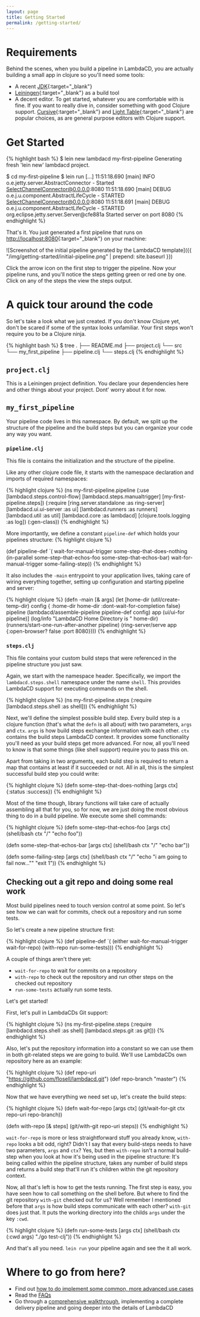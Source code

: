 ```yaml
---
layout: page
title: Getting Started
permalink: /getting-started/
---
```


# Requirements

Behind the scenes, when you build a pipeline in LambdaCD, you are actually building a small app in clojure so you'll
need some tools:

* A recent [JDK](http://www.oracle.com/technetwork/java/javase/downloads/jdk8-downloads-2133151.html){:target="_blank"}
* [Leiningen](http://leiningen.org){:target="_blank"} as a build tool
* A decent editor. To get started, whatever you are comfortable with is fine. If you want to really dive in, consider
something with good Clojure support. [Cursive](https://cursiveclojure.com/userguide/){:target="_blank"} and
[Light Table](http://lighttable.com/){:target="_blank"} are popular choices, as are general purpose editors with Clojure
support.

# Get Started

{% highlight bash %}
$ lein new lambdacd my-first-pipeline
Generating fresh 'lein new' lambdacd project.

$ cd my-first-pipeline
$ lein run
[...]
11:51:18.690 [main] INFO  o.e.jetty.server.AbstractConnector - Started SelectChannelConnector@0.0.0.0:8080
11:51:18.690 [main] DEBUG o.e.j.u.component.AbstractLifeCycle - STARTED SelectChannelConnector@0.0.0.0:8080
11:51:18.691 [main] DEBUG o.e.j.u.component.AbstractLifeCycle - STARTED org.eclipse.jetty.server.Server@cfe881a
Started server on port 8080
{% endhighlight %}

That's it. You just generated a first pipeline that runs on [http://localhost:8080](http://localhost:8080){:target="_blank"}
on your machine:

![Screenshot of the initial pipeline generated by the LambdaCD template]({{ "/img/getting-started/initial-pipeline.png" | prepend: site.baseurl }})

Click the arrow icon on the first step to trigger the pipeline. Now your pipeline runs, and you'll notice the steps getting
green or red one by one. Click on any of the steps the view the steps output.

# A quick tour around the code

So let's take a look what we just created. If you don't know Clojure yet, don't be scared if some of the syntax looks
unfamiliar. Your first steps won't require you to be a Clojure ninja.

{% highlight bash %}
$ tree
  .
  ├── README.md
  ├── project.clj
  └── src
      └── my_first_pipeline
          ├── pipeline.clj
          └── steps.clj
{% endhighlight %}


## `project.clj`

This is a Leiningen project definition. You declare your dependencies here and other things about your project.
Dont' worry about it for now.

## `my_first_pipeline`

Your pipeline code lives in this namespace. By default, we split up the structure of the pipeline and the build steps
but you can organize your code any way you want.

### `pipeline.clj`

This file is contains the initialization and the structure of the pipeline.

Like any other clojure code file, it starts with the namespace declaration and imports of required namespaces:

{% highlight clojure %}
(ns my-first-pipeline.pipeline
  (:use [lambdacd.steps.control-flow]
        [lambdacd.steps.manualtrigger]
        [my-first-pipeline.steps])
  (:require
        [ring.server.standalone :as ring-server]
        [lambdacd.ui.ui-server :as ui]
        [lambdacd.runners :as runners]
        [lambdacd.util :as util]
        [lambdacd.core :as lambdacd]
        [clojure.tools.logging :as log])
  (:gen-class))
{% endhighlight %}

More importantly, we define a constant `pipeline-def` which holds your pipelines structure:
{% highlight clojure %}

(def pipeline-def
  `(
    wait-for-manual-trigger
    some-step-that-does-nothing
    (in-parallel
      some-step-that-echos-foo
      some-step-that-echos-bar)
    wait-for-manual-trigger
    some-failing-step))
{% endhighlight %}


It also includes the `-main` entrypoint to your application lives, taking care of wiring everything together,
setting up configuration and starting pipeline and server:

{% highlight clojure %}
(defn -main [& args]
      (let [home-dir (util/create-temp-dir)
            config { :home-dir home-dir :dont-wait-for-completion false}
            pipeline (lambdacd/assemble-pipeline pipeline-def config)
            app (ui/ui-for pipeline)]
           (log/info "LambdaCD Home Directory is " home-dir)
           (runners/start-one-run-after-another pipeline)
           (ring-server/serve app {:open-browser? false
                                   :port 8080})))
{% endhighlight %}



### `steps.clj`

This file contains your custom build steps that were referenced in the pipeline structure you just saw.

Again, we start with the namespace header. Specifically, we import the `lambdacd.steps.shell` namespace under the name
`shell`. This provides LambdaCD support for executing commands on the shell.

{% highlight clojure %}
(ns my-first-pipeline.steps
  (:require [lambdacd.steps.shell :as shell]))
{% endhighlight %}

Next, we'll define the simplest possible build step. Every build step is a clojure function (that's what the `defn` is
all about) with two parameters, `args` and `ctx`. `args` is how build steps exchange information with each other. `ctx`
contains the build steps LambdaCD context. It provides some functionality you'll need as your build steps get more advanced.
For now, all you'll need to know is that some things (like shell support) require you to pass this on.

Apart from taking in two arguments, each build step is required to return a map that contains at least if it succeeded or not.
All in all, this is the simplest successful build step you could write:

{% highlight clojure %}
(defn some-step-that-does-nothing [args ctx]
  {:status :success})
{% endhighlight %}

Most of the time though, library functions will take care of actually assembling all that for you, so for now, we are
just doing the most obvious thing to do in a build pipeline. We execute some shell commands:

{% highlight clojure %}
(defn some-step-that-echos-foo [args ctx]
  (shell/bash ctx "/" "echo foo"))

(defn some-step-that-echos-bar [args ctx]
  (shell/bash ctx "/" "echo bar"))

(defn some-failing-step [args ctx]
  (shell/bash ctx "/"
                  "echo \"i am going to fail now...\""
                  "exit 1"))
{% endhighlight %}


## Checking out a git repo and doing some real work

Most build pipelines need to touch version control at some point. So let's see how we can wait for commits, check out a
repository and run some tests.

So let's create a new pipeline structure first:

{% highlight clojure %}
(def pipeline-def
  `(
    (either
      wait-for-manual-trigger
      wait-for-repo)
    (with-repo
          run-some-tests)))
{% endhighlight %}

A couple of things aren't there yet:

* `wait-for-repo` to wait for commits on a repository
* `with-repo` to check out the repository and run other steps on the checked out repository
* `run-some-tests` actually run some tests.

Let's get started!

First, let's pull in LambdaCDs Git support:

{% highlight clojure %}
(ns my-first-pipeline.steps
  (:require [lambdacd.steps.shell :as shell]
            [lambdacd.steps.git :as git]))
{% endhighlight %}

Also, let's put the repository information into a constant so we can use them in both git-related steps we are going to
build. We'll use LambdaCDs own repository here as an example:

{% highlight clojure %}
(def repo-uri "https://github.com/flosell/lambdacd.git")
(def repo-branch "master")
{% endhighlight %}

Now that we have everything we need set up, let's create the build steps:

{% highlight clojure %}
(defn wait-for-repo [args ctx]
  (git/wait-for-git ctx repo-uri repo-branch))

(defn with-repo [& steps]
  (git/with-git repo-uri steps))
{% endhighlight %}

`wait-for-repo` is more or less straightforward stuff you already know, `with-repo` looks a bit odd, right? Didn't I say
that every build-steps needs to have two parameters, `args` and `ctx`? Yes, but then `with-repo` isn't a normal build-step
when you look at how it's being used in the pipeline structure: It's being called within the pipeline structure, takes
any number of build steps and returns a build step that'll run it's children within the git repository context.

Now, all that's left is how to get the tests running. The first step is easy, you have seen how to call something on the
shell before. But where to find the git repository `with-git` checked out for us? Well remember I mentioned before that
`args` is how build steps communicate with each other? `with-git` does just that. It puts the working directory into the
childs `args` under the key `:cwd`.

{% highlight clojure %}
(defn run-some-tests [args ctx]
  (shell/bash ctx (:cwd args) "./go test-clj"))
{% endhighlight %}

And that's all you need. `lein run` your pipeline again and see the it all work.


# Where to go from here?

* Find out [how to do implement some common, more advanced use cases](https://github.com/flosell/lambdacd/blob/master/doc/howto.md)
* Read the [FAQs](https://github.com/flosell/lambdacd/blob/master/doc/FAQ.md)
* Go through a [comprehensive walkthrough](https://github.com/flosell/lambdacd/blob/master/doc/walkthrough.md),
  implementing a complete delivery pipeline and going deeper into the details of LambdaCD